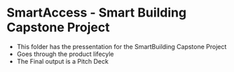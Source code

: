 # SmartAccess - Smart Building Capstone Project

- This folder has the pressentation for the SmartBuilding Capstone Project
- Goes through the product lifecyle
- The Final output is a Pitch Deck